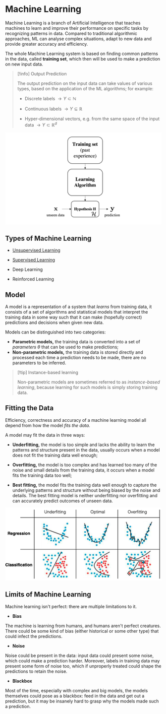 # Machine Learning

Machine Learning is a branch of Artificial Intelligence that teaches machines to learn and improve their performance on specific tasks by recognizing patterns in data. Compared to traditional algorithmic approaches, ML can analyse complex situations, adapt to new data and provide greater accuracy and efficiency.

The whole Machine Learning system is based on finding common patterns in the data, called **training set**, which then will be used to make a prediction on new input data.

> [!info] Output Prediction
> 
> The output prediction on the input data can take values of various types, based on the application of the ML algorithms; for example:
> 
> - Discrete labels $\rightarrow Y \subset \mathbb N$
> 
> - Continuous labels $\rightarrow Y \subseteq \mathbb R$
> 
> - Hyper-dimensional vectors, e.g. from the same space of the input data $\rightarrow Y \subset \mathbb R^d$

![Diagram of the Machine Learning workflow](/assets/Diagram%20-%20ML%20Approach%20(pad).png)

## Types of Machine Learning

- [Unsupervised Learning](/AI%20and%20ML/Unit%202/Unsupervised%20Learning/Unsupervised%20Learning.md)

- [Supervised Learning](/AI%20and%20ML/Unit%202/Supervised%20Learning/Supervised%20Learning.md)

- Deep Learning

- Reinforced Learning

## Model

A model is a representation of a system that *learns* from training data, it consists of a set of algorithms and statistical models that interpret the training data in some way such that it can make (hopefully correct) predictions and decisions when given new data.

Models can be distinguished into two categories:

- **Parametric models,** the training data is converted into a set of *parameters* $\theta$ that can be used to make predictions;
- **Non-parametric models,** the training data is stored directly and processed each time a prediction needs to be made, there are no parameters to be inferred.

> [!tip] Instance-based learning
> 
> Non-parametric models are sometimes referred to as *instance-based learning*, because learning for such models is simply storing training data.

## Fitting the Data

Efficiency, correctness and accuracy of a machine learning model all depend from how the model *fits the data*.

A model may fit the data in three ways:

- **Underfitting,** the model is too simple and lacks the ability to learn the patterns and structure present in the data, usually occurs when a model does not fit the training data well enough;

- **Overfitting,** the model is too complex and has learned too many of the noise and small details from the training data, it occurs when a model fits the training data too well;

- **Best fitting,** the model fits the training data well enough to capture the underlying patterns and structure without being biased by the noise and details. The best fitting model is neither underfitting nor overfitting and can accurately predict outcomes of unseen data.

![Graphical examples of over, under and best fitting](/assets/over_under_fit.png)

## Limits of Machine Learning

Machine learning isn't perfect: there are multiple limitations to it.

- **Bias**

The machine is learning from humans, and humans aren't perfect creatures. There could be some kind of bias (either historical or some other type) that could infect the predictions.

- **Noise**

Noise could be present in the data: input data could present some noise, which could make a prediction harder. Moreover, labels in training data may present some form of noise too, which if unproperly treated could shape the predictions to retain the noise.

- **Blackbox**

Most of the time, especially with complex and big models, the models themselves could pose as a blackbox: feed in the data and get out a prediction, but it may be insanely hard to grasp why the models made such a prediction.
